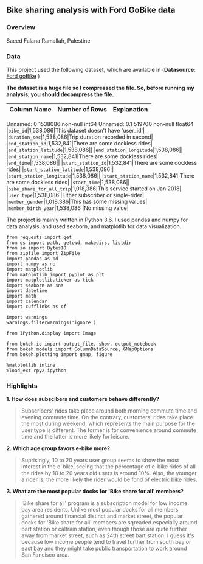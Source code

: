 ## Bike sharing analysis with Ford GoBike data
### Overview
Saeed Falana
Ramallah, Palestine

### Data 
This project used the following dataset, which are available in  (**Datasource**: [Ford goBike](https://s3.amazonaws.com/fordgobike-data/index.html) )   

**The dataset is a huge file so I compressed the file. So, before running my analysis, you should decompress the file.**

|Column Name|Number of Rows|Explanation|
|--|:--:|--:|
Unnamed: 0                 1538086 non-null int64
Unnamed: 0.1               519700 non-null float64
|`bike_id`|1,538,086|This dataset doesn't have 'user_id'|
|`duration_sec`|1,538,086|Trip duration recorded in second|
|`end_station_id`|1,532,841|There are some dockless rides|
|`end_station_latitude`|1,538,086||
|`end_station_longitude`|1,538,086||
|`end_station_name`|1,532,841|There are some dockless rides|
|`end_time`|1,538,086||
|`start_station_id`|1,532,841|There are some dockless rides|
|`start_station_latitude`|1,538,086||
|`start_station_longitude`|1,538,086||
|`start_station_name`|1,532,841|There are some dockless rides|
|`start_time`|1,538,086||
|`bike_share_for_all_trip`|1,018,386|This service started on Jan 2018|
|`user_type`|1,538,086 |Either subscriber or single-rider|
|`member_gender`|1,018,386|This has some missing values|
|`member_birth_year`|1,538,086 |No missing value|                   

The project is mainly written in Python 3.6. I used pandas and numpy for data analysis, and used seaborn, and matplotlib for data visualization.

```
from requests import get
from os import path, getcwd, makedirs, listdir 
from io import BytesIO
from zipfile import ZipFile
import pandas as pd
import numpy as np
import matplotlib
from matplotlib import pyplot as plt
import matplotlib.ticker as tick
import seaborn as sns
import datetime
import math
import calendar
import cufflinks as cf

import warnings
warnings.filterwarnings('ignore')

from IPython.display import Image

from bokeh.io import output_file, show, output_notebook
from bokeh.models import ColumnDataSource, GMapOptions
from bokeh.plotting import gmap, figure

%matplotlib inline
%load_ext rpy2.ipython
```
### Highlights 
**1. How does subscibers and customers behave differently?**
>Subscribers' rides take place around both morning commute time and evening commute time. On the contrary, customers' rides take place the most during weekend, which represents the main purpose for the user type is different.
 The former is for convenience around commute time and the latter is more likely for leisure.


**2. Which age group favors e-bike more?**
>Suprisingly, 10 to 20 years user group seems to show the most interest in the e-bike, seeing that the percentage of e-bike rides of all the rides by 10 to 20 years old users is around 10%. Also,
 the younger a rider is, the more likely the rider would be fond of electric bike rides.


**3. What are the most popular docks for 'Bike share for all' members?**
>'Bike share for all' program is a subscription model for low income bay area residents. Unlike most popular docks for all members gathered around financial distinct and market street,
 the popular docks for 'Bike share for all' members are sqreaded especially around bart station or caltrain station, even though those are quite further away from market street, such as 24th street bart station. I guess it's because low income people tend to travel further from south bay or east bay and they might take public transportation to work around San Fancisco area. 


